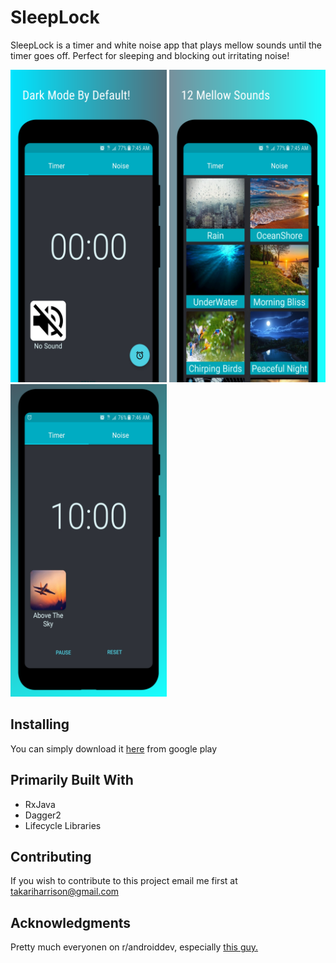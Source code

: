# SleepLock
SleepLock is a timer and white noise app that plays mellow sounds until the timer goes off. Perfect for sleeping and blocking out irritating noise!

<p float="left">
  <img src= "images/screenshot1.png" width="250" />
  <img src= "images/screenshot2.png" width="250" /> 
  <img src= "images/screenshot3.png" width="250" />
</p>

## Installing
You can simply download it [here](https://play.google.com/store/apps/details?id=com.takari.sleeplock) from google play 

## Primarily Built With
* RxJava 
* Dagger2
* Lifecycle Libraries

## Contributing 
If you wish to contribute to this project email me first at takariharrison@gmail.com

## Acknowledgments
Pretty much everyonen on r/androiddev, especially [this guy.](https://github.com/Zhuinden)

